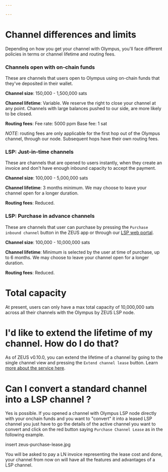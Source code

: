 ```yaml
---

---
```


# Channel differences and limits

Depending on how you get your channel with Olympus, you'll face different policies in terms or channel lifetime and routing fees.

### Channels open with on-chain funds

These are channels that users open to Olympus using on-chain funds that they've deposited in their wallet.

__Channel size__: 150,000 - 1,500,000 sats

__Channel lifetime__: Variable. We reserve the right to close your channel at any point. Channels with large balances pushed to our side, are more likely to be closed.

__Routing fees__:
Fee rate: 5000 ppm
Base fee: 1 sat

*NOTE*: routing fees are only applicable for the first hop out of the Olympus channel, through our node. Subsequent hops have their own routing fees.

### LSP: Just-in-time channels

These are channels that are opened to users instantly, when they create an invoice and don't have enough inbound capacity to accept the payment.

__Channel size__: 100,000 - 5,000,000 sats

__Channel lifetime__: 3 months minimum. We may choose to leave your channel open for a longer duration.

__Routing fees__: Reduced. 

### LSP: Purchase in advance channels

These are channels that user can purchase by pressing the `Purchase inbound channel` button in the ZEUS app or through our [LSP web portal](https://channels.zeuslsp.com/).

__Channel size__: 100,000 - 10,000,000 sats

__Channel lifetime__: Minimum is selected by the user at time of purchase, up to 6 months. We may choose to leave your channel open for a longer duration.

__Routing fees__: Reduced.


# Total capacity

At present, users can only have a max total capacity of 10,000,000 sats across all their channels with the Olympus by ZEUS LSP node.


# I'd like to extend the lifetime of my channel. How do I do that?

As of ZEUS v0.10.0, you can extend the lifetime of a channel by going to the single channel view and pressing the `Extend channel lease` button. Learn [more about the service here](/lsp/services/lsps7).

# Can I convert a standard channel into a LSP channel ?

Yes is possible. If you opened a channel with Olympus LSP node directly with your onchain funds and you want to "convert" it into a leased LSP channel you just have to go the details of the active channel you want to convert and click on the red button saying `Purchase Channel Lease` as in the following example.

insert zeus-purchase-lease.jpg

You will be asked to pay a LN invoice representing the lease cost and done, your channel from now on will have all the features and advantages of a LSP channel.